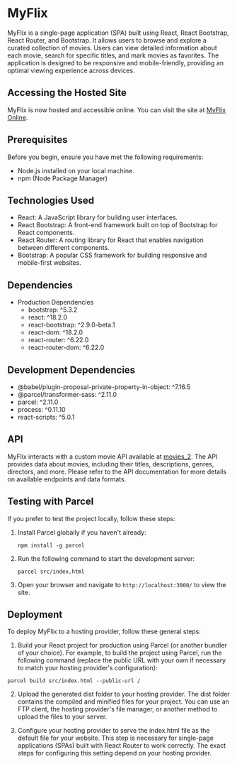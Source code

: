 # MyFlix

MyFlix is a single-page application (SPA) built using React, React Bootstrap, React Router, and Bootstrap. It allows users to browse and explore a curated collection of movies. Users can view detailed information about each movie, search for specific titles, and mark movies as favorites. The application is designed to be responsive and mobile-friendly, providing an optimal viewing experience across devices.

## Accessing the Hosted Site
MyFlix is now hosted and accessible online. You can visit the site at [MyFlix Online](https://deploy-preview-2--myflixonline.netlify.app/).

## Prerequisites

Before you begin, ensure you have met the following requirements:
- Node.js installed on your local machine.
- npm (Node Package Manager)

## Technologies Used
- React: A JavaScript library for building user interfaces.
- React Bootstrap: A front-end framework built on top of Bootstrap for React components.
- React Router: A routing library for React that enables navigation between different components.
- Bootstrap: A popular CSS framework for building responsive and mobile-first websites.

## Dependencies
- Production Dependencies
  - bootstrap: ^5.3.2
  - react: ^18.2.0
  - react-bootstrap: ^2.9.0-beta.1
  - react-dom: ^18.2.0
  - react-router: ^6.22.0
  - react-router-dom: ^6.22.0

## Development Dependencies
- @babel/plugin-proposal-private-property-in-object: ^7.16.5
- @parcel/transformer-sass: ^2.11.0
- parcel: ^2.11.0
- process: ^0.11.10
- react-scripts: ^5.0.1

## API
MyFlix interacts with a custom movie API available at [movies_2](https://github.com/cannoahgkt/movies_2). The API provides data about movies, including their titles, descriptions, genres, directors, and more. Please refer to the API documentation for more details on available endpoints and data formats.

## Testing with Parcel

If you prefer to test the project locally, follow these steps:

1. Install Parcel globally if you haven't already:
      ```
      npm install -g parcel
      ```
2. Run the following command to start the development server:
      ```
      parcel src/index.html
      ```
3. Open your browser and navigate to `http://localhost:3000/` to view the site.

## Deployment
To deploy MyFlix to a hosting provider, follow these general steps:

1. Build your React project for production using Parcel (or another bundler of your choice). For example, to build the project using Parcel, run the following command (replace the public URL with your own if necessary to match your hosting provider's configuration):

```
parcel build src/index.html --public-url /
```

2. Upload the generated dist folder to your hosting provider. The dist folder contains the compiled and minified files for your project. You can use an FTP client, the hosting provider's file manager, or another method to upload the files to your server.

3. Configure your hosting provider to serve the index.html file as the default file for your website. This step is necessary for single-page applications (SPAs) built with React Router to work correctly. The exact steps for configuring this setting depend on your hosting provider.